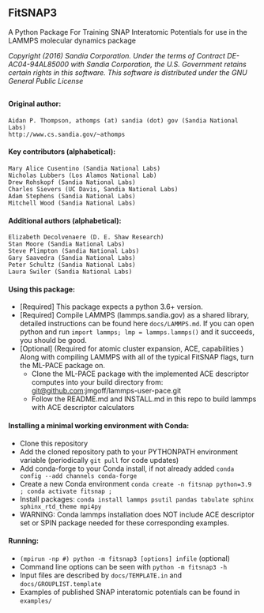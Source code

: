 <!----------------BEGIN-HEADER------------------------------------>
## FitSNAP3
A Python Package For Training SNAP Interatomic Potentials for use in the LAMMPS molecular dynamics package

_Copyright (2016) Sandia Corporation. Under the terms of Contract DE-AC04-94AL85000 with Sandia Corporation, the U.S. Government retains certain rights in this software. This software is distributed under the GNU General Public License_
##

#### Original author:
    Aidan P. Thompson, athomps (at) sandia (dot) gov (Sandia National Labs)
    http://www.cs.sandia.gov/~athomps

#### Key contributors (alphabetical):
    Mary Alice Cusentino (Sandia National Labs)
    Nicholas Lubbers (Los Alamos National Lab)
    Drew Rohskopf (Sandia National Labs)
    Charles Sievers (UC Davis, Sandia National Labs)
    Adam Stephens (Sandia National Labs)
    Mitchell Wood (Sandia National Labs)

#### Additional authors (alphabetical):
    Elizabeth Decolvenaere (D. E. Shaw Research)
    Stan Moore (Sandia National Labs)
    Steve Plimpton (Sandia National Labs)
    Gary Saavedra (Sandia National Labs)
    Peter Schultz (Sandia National Labs)
    Laura Swiler (Sandia National Labs)

<!-----------------END-HEADER------------------------------------->

#### Using this package:
* [Required] This package expects a python 3.6+ version.
* [Required] Compile LAMMPS (lammps.sandia.gov) as a shared library, detailed instructions can be found here `docs/LAMMPS.md`. If you can open python and run `import lammps; lmp = lammps.lammps()` and it succeeds, you should be good.
* [Optional] (Required for atomic cluster expansion, ACE, capabilities ) Along with compiling LAMMPS with all of the typical FitSNAP flags, turn the ML-PACE package on.
    * Clone the ML-PACE package with the implemented ACE descriptor computes into your build directory from: git@github.com:jmgoff/lammps-user-pace.git
    * Follow the README.md and INSTALL.md in this repo to build lammps with ACE descriptor calculators

#### Installing a minimal working environment with Conda:
* Clone this repository
* Add the cloned repository path to your PYTHONPATH environment variable (periodically `git pull` for code updates)
* Add conda-forge to your Conda install, if not already added
    `conda config --add channels conda-forge` 
* Create a new Conda environment
    `conda create -n fitsnap python=3.9 ;
    conda activate fitsnap ;`
* Install packages:
    `conda install lammps psutil pandas tabulate sphinx sphinx_rtd_theme mpi4py`
* WARNING: Conda lammps installation does NOT include ACE descriptor set or SPIN package needed for these corresponding examples.

#### Running:
* `(mpirun -np #) python -m fitsnap3 [options] infile` (optional)
* Command line options can be seen with `python -m fitsnap3 -h`
* Input files are described by `docs/TEMPLATE.in` and `docs/GROUPLIST.template`
* Examples of published SNAP interatomic potentials can be found in `examples/`
